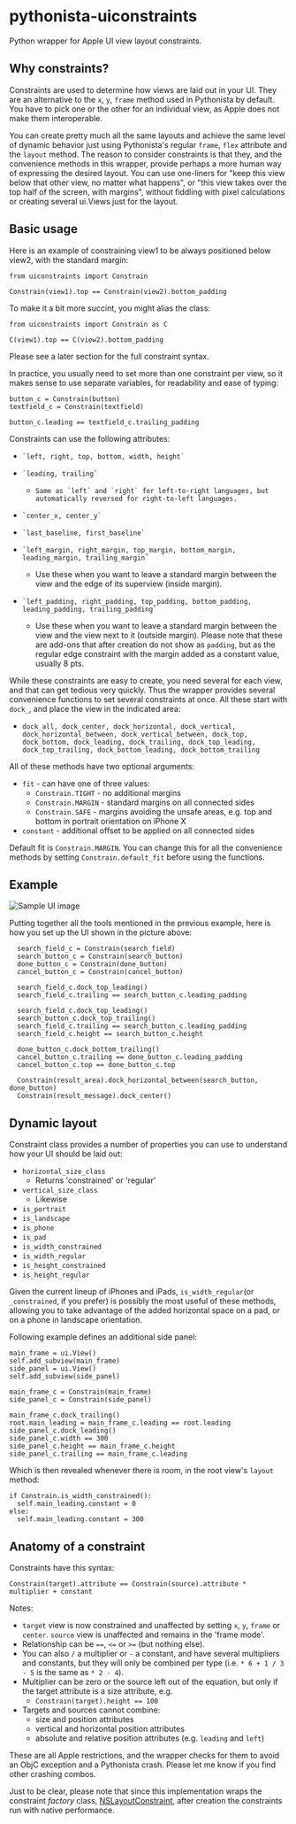 # pythonista-uiconstraints

Python wrapper for Apple UI view layout constraints.

## Why constraints?

Constraints are used to determine how views are laid out in your UI. They are an alternative to the `x`, `y`, `frame` method used in Pythonista by default. You have to pick one or the other for an individual view, as Apple does not make them interoperable.

You can create pretty much all the same layouts and achieve the same level of dynamic behavior just using Pythonista's regular `frame`, `flex` attribute and the `layout` method. The reason to consider constraints is that they, and the convenience methods in this wrapper, provide perhaps a more human way of expressing the desired layout. You can use one-liners for "keep this view below that other view, no matter what happens", or "this view takes over the top half of the screen, with margins", without fiddling with pixel calculations or creating several ui.Views just for the layout.

## Basic usage

Here is an example of constraining view1 to be always positioned below view2, with the standard margin:

    from uiconstraints import Constrain
    
    Constrain(view1).top == Constrain(view2).bottom_padding
    
To make it a bit more succint, you might alias the class:

    from uiconstraints import Constrain as C
    
    C(view1).top == C(view2).bottom_padding
    
Please see a later section for the full constraint syntax.
    
In practice, you usually need to set more than one constraint per view, so it makes sense to use separate variables, for readability and ease of typing:

    button_c = Constrain(button)
    textfield_c = Constrain(textfield)
    
    button_c.leading == textfield_c.trailing_padding
    
Constraints can use the following attributes:

*     `left, right, top, bottom, width, height`
*     `leading, trailing`
	*     Same as `left` and `right` for left-to-right languages, but automatically reversed for right-to-left languages.
*     `center_x, center_y`
*     `last_baseline, first_baseline`
*     `left_margin, right_margin, top_margin, bottom_margin, leading_margin, trailing_margin`
	* Use these when you want to leave a standard margin between the view and the edge of its superview (inside margin).
*     `left_padding, right_padding, top_padding, bottom_padding, leading_padding, trailing_padding`
	* Use these when you want to leave a standard margin between the view and the view next to it (outside margin). Please note that these are add-ons that after creation do not show as `padding`, but as the regular edge constraint with the margin added as a constant value, usually 8 pts.

While these constraints are easy to create, you need several for each view, and that can get tedious very quickly. Thus the wrapper provides several convenience functions to set several constraints at once. All these start with `dock_`, and place the view in the indicated area:

* `dock_all, dock_center, dock_horizontal, dock_vertical, dock_horizontal_between, dock_vertical_between, dock_top, dock_bottom, dock_leading, dock_trailing, dock_top_leading, dock_top_trailing, dock_bottom_leading, dock_bottom_trailing`

All of these methods have two optional arguments:

* `fit` - can have one of three values:
	* `Constrain.TIGHT` - no additional margins
	* `Constrain.MARGIN` - standard margins on all connected sides
	* `Constrain.SAFE` - margins avoiding the unsafe areas, e.g. top and bottom in portrait orientation on iPhone X
* `constant` - additional offset to be applied on all connected sides

Default fit is `Constrain.MARGIN`. You can change this for all the convenience methods by setting `Constrain.default_fit` before using the functions.

## Example

![Sample UI image](https://raw.githubusercontent.com/mikaelho/pythonista-uiconstraints/master/C52941A2-884A-433A-8E6F-F4D006C4FA48.jpeg)

Putting together all the tools mentioned in the previous example, here is how you set up the UI shown in the picture above:

```
  search_field_c = Constrain(search_field)
  search_button_c = Constrain(search_button)
  done_button_c = Constrain(done_button)
  cancel_button_c = Constrain(cancel_button)
  
  search_field_c.dock_top_leading()
  search_field_c.trailing == search_button_c.leading_padding
  
  search_field_c.dock_top_leading()
  search_button_c.dock_top_trailing()
  search_field_c.trailing == search_button_c.leading_padding
  search_field_c.height == search_button_c.height
  
  done_button_c.dock_bottom_trailing()
  cancel_button_c.trailing == done_button_c.leading_padding
  cancel_button_c.top == done_button_c.top
  
  Constrain(result_area).dock_horizontal_between(search_button, done_button)
  Constrain(result_message).dock_center()
```

## Dynamic layout

Constraint class provides a number of properties you can use to understand how your UI should be laid out:

* `horizontal_size_class`
	* Returns 'constrained' or 'regular'
* `vertical_size_class`
	* Likewise
* `is_portrait`
* `is_landscape`
* `is_phone`
* `is_pad`
* `is_width_constrained`
* `is_width_regular`
* `is_height_constrained`
* `is_height_regular`

Given the current lineup of iPhones and iPads, `is_width_regular`(or `_constrained`, if you prefer) is possibly the most useful of these methods, allowing you to take advantage of the added horizontal space on a pad, or on a phone in landscape orientation.



Following example defines an additional side panel:

    main_frame = ui.View()
    self.add_subview(main_frame)
    side_panel = ui.View()
    self.add_subview(side_panel)
    
    main_frame_c = Constrain(main_frame)
    side_panel_c = Constrain(side_panel)
    
    main_frame_c.dock_trailing()
    root.main_leading = main_frame_c.leading == root.leading
    side_panel_c.dock_leading()
    side_panel_c.width == 300
    side_panel_c.height == main_frame_c.height
    side_panel_c.trailing == main_frame_c.leading

Which is then revealed whenever there is room, in the root view's `layout` method:

    if Constrain.is_width_constrained():
      self.main_leading.constant = 0
    else:
      self.main_leading.constant = 300

## Anatomy of a constraint

Constraints have this syntax:

    Constrain(target).attribute == Constrain(source).attribute * multiplier + constant
    
Notes:
* `target` view is now constrained and unaffected by setting `x`, `y`, `frame` or `center`. `source` view is unaffected and remains in the 'frame mode'.
* Relationship can be `==`, `<=` or `>=` (but nothing else).
* You can also `/` a multiplier or `-` a constant, and have several multipliers and constants, but they will only be combined per type (i.e. `* 6 + 1 / 3 - 5` is the same as `* 2 - 4`).
* Multiplier can be zero or the source left out of the equation, but only if the target attribute is a size attribute, e.g.
  * `Constrain(target).height == 100`
* Targets and sources cannot combine:
  * size and position attributes
  * vertical and horizontal position attributes
  * absolute and relative position attributes (e.g. `leading` and `left`)
  
These are all Apple restrictions, and the wrapper checks for them to avoid an ObjC exception and a Pythonista crash. Please let me know if you find other crashing combos.

Just to be clear, please note that since this implementation wraps the constraint _factory_ class, [NSLayoutConstraint](https://developer.apple.com/documentation/uikit/nslayoutconstraint), after creation the constraints run with native performance.


